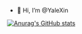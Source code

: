 - 👋 Hi, I’m @YaleXin
<!---
YaleXin/YaleXin is a ✨ special ✨ repository because its `README.md` (this file) appears on your GitHub profile.
You can click the Preview link to take a look at your changes.
--->

[![Anurag's GitHub stats](https://github-readme-stats.vercel.app/api?username=YaleXin)](https://github.com/anuraghazra/github-readme-stats)
